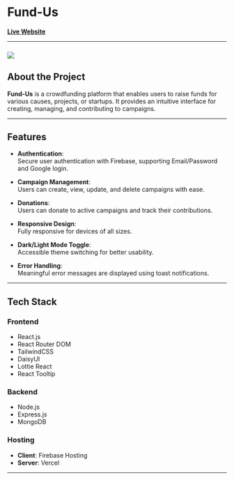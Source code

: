 # **Fund-Us**  
[**Live Website**](https://fund-me-81daf.web.app/)  

---
###
<img src="https://i.ibb.co.com/qF0gY0f/Screenshot-2025-01-05-193120.png"/>


## **About the Project**  

**Fund-Us** is a crowdfunding platform that enables users to raise funds for various causes, projects, or startups. It provides an intuitive interface for creating, managing, and contributing to campaigns.  

---

## **Features**  

- **Authentication**:  
  Secure user authentication with Firebase, supporting Email/Password and Google login.  

- **Campaign Management**:  
  Users can create, view, update, and delete campaigns with ease.  

- **Donations**:  
  Users can donate to active campaigns and track their contributions.  

- **Responsive Design**:  
  Fully responsive for devices of all sizes.  

- **Dark/Light Mode Toggle**:  
  Accessible theme switching for better usability.  

- **Error Handling**:  
  Meaningful error messages are displayed using toast notifications.  

---

## **Tech Stack**  

### **Frontend**  
- React.js  
- React Router DOM  
- TailwindCSS  
- DaisyUI  
- Lottie React  
- React Tooltip  

### **Backend**  
- Node.js  
- Express.js  
- MongoDB  

### **Hosting**  
- **Client**: Firebase Hosting  
- **Server**: Vercel  

---

